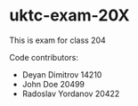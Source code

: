 # uktc-exam-20X

This is exam for class 204

Code contributors:
- Deyan Dimitrov 14210
- John Doe 20499
- Radoslav Yordanov 20422
